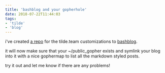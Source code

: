 ```yaml
---
title: 'bashblog and your gopherhole'
date: 2018-07-22T11:44:03
tags:
- 'tilde'
- 'blog'
---
```


i've created [a repo](https://git.tildeverse.org/meta/bashblog) for the
tilde.team customizations to
[bashblog](https://github.com/cfenollosa/bashblog).

it will now make sure that your ~/public\_gopher exists and symlink your
blog into it with a nice gophermap to list all the markdown styled
posts.

try it out and let me know if there are any problems!

